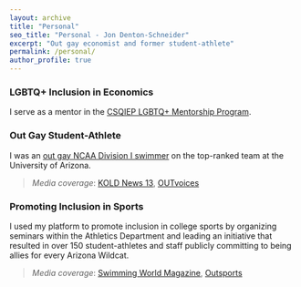 ```yaml
---
layout: archive
title: "Personal"
seo_title: "Personal - Jon Denton-Schneider"
excerpt: "Out gay economist and former student-athlete"
permalink: /personal/
author_profile: true
---
```


<h3>LGBTQ+ Inclusion in Economics</h3>

<p>
I serve as a mentor in the <a href="https://sites.google.com/view/csqiep-mentoring">CSQIEP LGBTQ+ Mentorship Program</a>.
  </p>

<h3>Out Gay Student-Athlete</h3>

<p>
I was an <a href="https://www.outsports.com/2015/7/14/8938045/jon-denton-schneider-arizona-swimming-gay-coming-out">out gay NCAA Division I swimmer</a> on the top-ranked team at the University of Arizona.
 <blockquote>
  <p><i>Media coverage</i>: <a href="https://www.kold.com/story/30006001/i-was-a-bald-gay-wildcat-former-ua-swimmer-explains-coming-out-essay/">KOLD News 13</a>, <a href="https://outvoices.us/coming-out-to-the-team/">OUTvoices</a>
  </p>
  </blockquote>
  </p>

<h3>Promoting Inclusion in Sports</h3>

<p>
I used my platform to promote inclusion in college sports by organizing seminars within the Athletics Department and leading an initiative that resulted in over 150 student-athletes and staff publicly committing to being allies for every Arizona Wildcat.
 <blockquote>
 <i>Media coverage</i>: <a href="https://www.swimmingworldmagazine.com/news/lgbtqia-rights-in-the-swimming-community/">Swimming World Magazine</a>, <a href="https://www.outsports.com/2015/11/24/9789116/arizona-wildcats-gay-lgbt-banner">Outsports</a>
  </blockquote>
  </p>
